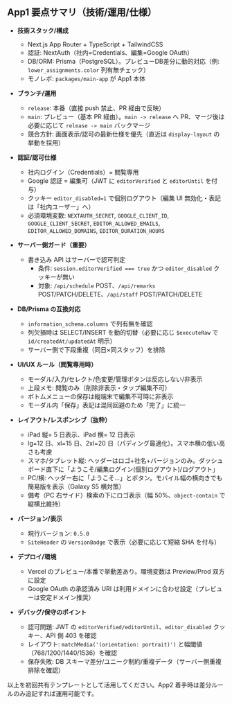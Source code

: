 ## App1 要点サマリ（技術/運用/仕様）

- **技術スタック/構成**
  - Next.js App Router + TypeScript + TailwindCSS
  - 認証: NextAuth（社内=Credentials、編集=Google OAuth）
  - DB/ORM: Prisma（PostgreSQL）。プレビューDB差分に動的対応（例: `lower_assignments.color` 列有無チェック）
  - モノレポ: `packages/main-app` が App1 本体

- **ブランチ/運用**
  - `release`: 本番（直接 push 禁止、PR 経由で反映）
  - `main`: プレビュー（基本 PR 経由）。`main -> release` へ PR、マージ後は必要に応じて `release -> main` バックマージ
  - 競合方針: 画面表示/認可の最新仕様を優先（直近は `display-layout` の挙動を採用）

- **認証/認可仕様**
  - 社内ログイン（Credentials）= 閲覧専用
  - Google 認証 = 編集可（JWT に `editorVerified` と `editorUntil` を付与）
  - クッキー `editor_disabled=1` で個別ログアウト（編集 UI 無効化・表記は「社内ユーザー」へ）
  - 必須環境変数: `NEXTAUTH_SECRET`, `GOOGLE_CLIENT_ID`, `GOOGLE_CLIENT_SECRET`, `EDITOR_ALLOWED_EMAILS`, `EDITOR_ALLOWED_DOMAINS`, `EDITOR_DURATION_HOURS`

- **サーバー側ガード（重要）**
  - 書き込み API はサーバーで認可判定
    - 条件: `session.editorVerified === true` かつ `editor_disabled` クッキーが無い
    - 対象: `/api/schedule` POST、`/api/remarks` POST/PATCH/DELETE、`/api/staff` POST/PATCH/DELETE

- **DB/Prisma の互換対応**
  - `information_schema.columns` で列有無を確認
  - 列欠損時は SELECT/INSERT を動的切替（必要に応じ `$executeRaw` で `id/createdAt/updatedAt` 明示）
  - サーバー側で下段重複（同日×同スタッフ）を排除

- **UI/UX ルール（閲覧専用時）**
  - モーダル/入力/セレクト/色変更/管理ボタンは反応しない/非表示
  - 上段メモ: 閲覧のみ（削除非表示・タップ編集不可）
  - ボトムメニューの保存は縦端末で編集不可時に非表示
  - モーダル内「保存」表記は混同回避のため「完了」に統一

- **レイアウト/レスポンシブ（抜粋）**
  - iPad 縦= 5 日表示、iPad 横= 12 日表示
  - lg=12 日、xl=15 日、2xl=20 日（パディング最適化）。スマホ横の低い高さも考慮
  - スマホ/タブレット縦: ヘッダーはロゴ+社名+バージョンのみ。ダッシュボード直下に「ようこそ/編集ログイン(個別ログアウト)/ログアウト」
  - PC/横: ヘッダー右に「ようこそ...」とボタン。モバイル幅の横向きでも簡易版を表示（Galaxy S5 横対策）
  - 備考（PC 右サイド）検索の下にロゴ表示（幅 50%、`object-contain` で縦横比維持）

- **バージョン/表示**
  - 現行バージョン: `0.5.0`
  - `SiteHeader` の `VersionBadge` で表示（必要に応じて短縮 SHA を付与）

- **デプロイ/環境**
  - Vercel のプレビュー/本番で挙動差あり。環境変数は Preview/Prod 双方に設定
  - Google OAuth の承認済み URI は利用ドメインに合わせ設定（プレビューは安定ドメイン推奨）

- **デバッグ/保守のポイント**
  - 認可問題: JWT の `editorVerified/editorUntil`、`editor_disabled` クッキー、API 側 403 を確認
  - レイアウト: `matchMedia('(orientation: portrait)')` と幅閾値（768/1200/1440/1536）を確認
  - 保存失敗: DB スキーマ差分/ユニーク制約/重複データ（サーバー側重複排除を確認）

以上を初回共有テンプレートとして活用してください。App2 着手時は差分ルールのみ追記すれば運用可能です。


